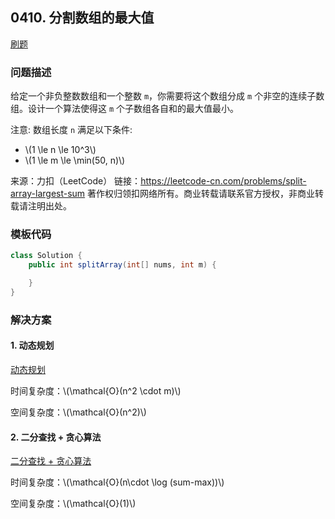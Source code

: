 <script src="https://cdn.bootcss.com/mathjax/2.7.7/MathJax.js?config=TeX-AMS-MML_HTMLorMML"></script>

## 0410. 分割数组的最大值

[刷题](qu0410/solu/Solution.java)

### 问题描述

给定一个非负整数数组和一个整数 `m`，你需要将这个数组分成 `m` 个非空的连续子数组。设计一个算法使得这 `m` 个子数组各自和的最大值最小。

注意:
数组长度 `n` 满足以下条件:

* \\(1 \le n \le 10^3\\)
* \\(1 \le m \le \min(50, n)\\)

来源：力扣（LeetCode）
链接：https://leetcode-cn.com/problems/split-array-largest-sum
著作权归领扣网络所有。商业转载请联系官方授权，非商业转载请注明出处。

### 模板代码

``` java
class Solution {
    public int splitArray(int[] nums, int m) {

    }
}
```

### 解决方案

#### 1. 动态规划

[动态规划](qu0410/solu1/Solution.java)

时间复杂度：\\(\mathcal{O}(n^2 \cdot m)\\)

空间复杂度：\\(\mathcal{O}(n^2)\\)

#### 2. 二分查找 + 贪心算法

[二分查找 + 贪心算法](qu0410/solu2/Solution.java)

时间复杂度：\\(\mathcal{O}(n\cdot \log (sum-max))\\)

空间复杂度：\\(\mathcal{O}(1)\\)

